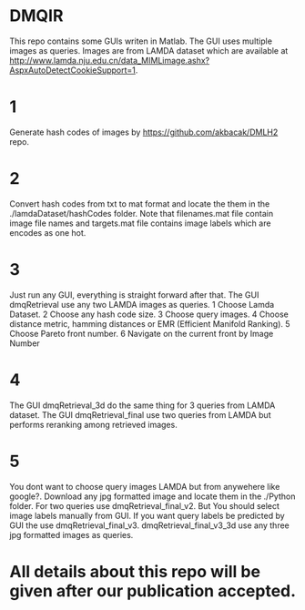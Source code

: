 # DMQIR 
This repo contains some GUIs writen in Matlab. The GUI uses multiple images as queries. Images are from LAMDA dataset which are available at http://www.lamda.nju.edu.cn/data_MIMLimage.ashx?AspxAutoDetectCookieSupport=1. 


# 1
Generate hash codes of images by https://github.com/akbacak/DMLH2  repo.

# 2 
Convert hash codes from txt to mat format and locate the them in the ./lamdaDataset/hashCodes folder. Note that filenames.mat file contain image file names and targets.mat file contains image labels which are encodes as one hot. 

# 3
Just run any GUI, everything is straight forward after that. The GUI dmqRetrieval use any two LAMDA images as queries. 
1 Choose Lamda Dataset. 
2 Choose any hash code size.
3 Choose query images.
4 Choose distance metric, hamming distances or EMR (Efficient Manifold Ranking).
5 Choose Pareto front number.
6 Navigate on the current front by Image Number

# 4 
The GUI dmqRetrieval_3d do the same thing for 3 queries from LAMDA dataset. The GUI dmqRetrieval_final use two queries from LAMDA but performs reranking among retrieved images.

# 5 
You dont want to choose query images LAMDA but from anywehere like google?. Download any jpg formatted image and locate them in the ./Python folder. For two queries use dmqRetrieval_final_v2. But You should select image labels manually from GUI. If  you want query labels be predicted by GUI the use dmqRetrieval_final_v3. dmqRetrieval_final_v3_3d use any three jpg formatted
images as queries.

# All details about this repo will be given after our publication accepted.

